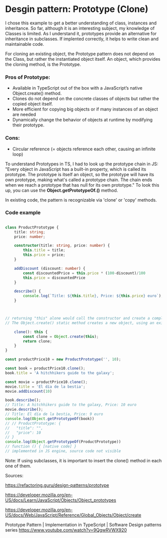 # Desgin pattern: Prototype (Clone)

I chose this example to get a better understanding of class, instances and inheritance. So far, although it is an interesting subject, my knowledge of Classes is limited.  As I understand it, prototypes provide an alternative for inheritance in subclasses. If implented correctly, it helps to write clean and maintainable code. 

For cloning an existing object, the Prototype pattern does not depend on the Class, but rather the instantiated object itself. An object, which provides the cloning method, is the Prototype.  

### Pros of Prototype: 
- Available in TypeScript out of the box with a JavaScript’s native Object.create() method.
- Clones do not depend on the concrete classes of objects but rather the copied object itself.
- More efficient for copying big objects or if many instances of an object are needed
- Dynamically change the behavior of objects at runtime by modifying their prototype.

### Cons:
- Circular reference (= objects reference each other, causing an infinite loop)

To understand Prototypes in TS, I had to look up the prototype chain in JS: "Every object in JavaScript has a built-in property, which is called its prototype. The prototype is itself an object, so the prototype will have its own prototype, making what's called a prototype chain. The chain ends when we reach a prototype that has null for its own prototype."
To look this up, you can use the **Object.getPrototypeOf.()** method.

In existing code, the pattern is recognizable via 'clone' or 'copy' methods.


### Code example

```ts

class ProductPrototype {
    title: string;
    price: number;

    constructor(title: string, price: number) {
        this.title = title;
        this.price = price;
    }

    addDiscount (discount: number) {
        const discountedPrice = this.price * (100-discount)/100
        this.price = discountedPrice 
    }

    describe() {
        console.log(`Title: ${this.title}, Price: ${this.price} euro`);
    }



// returning "this" alone would call the constructor and create a completety new object. With "Object.create()" we keep all values of the already created instance.
// The Object.create() static method creates a new object, using an existing object as the prototype of the newly created object.

    clone(): this {
        const clone = Object.create(this);
        return clone;
    }
}

const productPrice10 = new ProductPrototype('', 10);

const book = productPrice10.clone();
book.title = 'A hitchhikers guide to the galaxy';

const movie = productPrice10.clone();
movie.title = 'El día de la bestia';
movie.addDiscount(10) 

book.describe();  
// Title: A hitchhikers guide to the galaxy, Price: 10 euro
movie.describe();  
// Title: El día de la bestia, Price: 9 euro
console.log(Object.getPrototypeOf(book))
// // ProductPrototype: {
//   "title": "",
//   "price": 10
// } 
console.log(Object.getPrototypeOf(ProductPrototype))
// function () { [native code] } 
// implemented in JS engine, source code not visible 
```

Note: If using subclasses, it is important to insert the clone() method in each one of them.

Sources:

https://refactoring.guru/design-patterns/prototype

https://developer.mozilla.org/en-US/docs/Learn/JavaScript/Objects/Object_prototypes

https://developer.mozilla.org/en-US/docs/Web/JavaScript/Reference/Global_Objects/Object/create

Prototype Pattern | Implementation in TypeScript | Software Design patterns series
https://www.youtube.com/watch?v=9QgwRVWX920